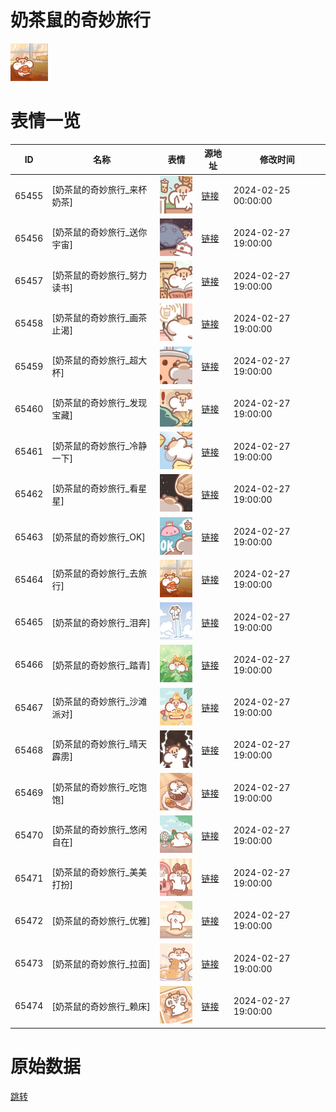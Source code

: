 # 奶茶鼠的奇妙旅行

<img src="./cover.png" height="60" alt="cover" />

# 表情一览

|ID|名称|表情|源地址|修改时间|
|----|----|----|----|----|
|65455|[奶茶鼠的奇妙旅行_来杯奶茶]|<img src="./pic/065455_%5B奶茶鼠的奇妙旅行_来杯奶茶%5D.png" height="60" alt="来杯奶茶"/>|[链接](https://i0.hdslb.com/bfs/garb/3167a5ee3dfaf5d319275427c499354dff14d681.png)|2024-02-25 00:00:00|
|65456|[奶茶鼠的奇妙旅行_送你宇宙]|<img src="./pic/065456_%5B奶茶鼠的奇妙旅行_送你宇宙%5D.png" height="60" alt="送你宇宙"/>|[链接](https://i0.hdslb.com/bfs/garb/92cdc29e27da7a761cc5ffa0c90496a0a13a1019.png)|2024-02-27 19:00:00|
|65457|[奶茶鼠的奇妙旅行_努力读书]|<img src="./pic/065457_%5B奶茶鼠的奇妙旅行_努力读书%5D.png" height="60" alt="努力读书"/>|[链接](https://i0.hdslb.com/bfs/garb/1d1a692b2820d86defb3b776ad3f9f6c91ad16d8.png)|2024-02-27 19:00:00|
|65458|[奶茶鼠的奇妙旅行_画茶止渴]|<img src="./pic/065458_%5B奶茶鼠的奇妙旅行_画茶止渴%5D.png" height="60" alt="画茶止渴"/>|[链接](https://i0.hdslb.com/bfs/garb/be5be71738c55d5717bc43110f546965efbcdadc.png)|2024-02-27 19:00:00|
|65459|[奶茶鼠的奇妙旅行_超大杯]|<img src="./pic/065459_%5B奶茶鼠的奇妙旅行_超大杯%5D.png" height="60" alt="超大杯"/>|[链接](https://i0.hdslb.com/bfs/garb/3dda7c1d32d2b054e6ef37e642a7ae1477e2bb64.png)|2024-02-27 19:00:00|
|65460|[奶茶鼠的奇妙旅行_发现宝藏]|<img src="./pic/065460_%5B奶茶鼠的奇妙旅行_发现宝藏%5D.png" height="60" alt="发现宝藏"/>|[链接](https://i0.hdslb.com/bfs/garb/39e16118fccd34e5de01fc8cbb26d9b045ccccf3.png)|2024-02-27 19:00:00|
|65461|[奶茶鼠的奇妙旅行_冷静一下]|<img src="./pic/065461_%5B奶茶鼠的奇妙旅行_冷静一下%5D.png" height="60" alt="冷静一下"/>|[链接](https://i0.hdslb.com/bfs/garb/3de114c082f9b0cd656f51fcb1344afcd8264f9c.png)|2024-02-27 19:00:00|
|65462|[奶茶鼠的奇妙旅行_看星星]|<img src="./pic/065462_%5B奶茶鼠的奇妙旅行_看星星%5D.png" height="60" alt="看星星"/>|[链接](https://i0.hdslb.com/bfs/garb/e7350e8ea5697c6ee74b4bde80218d40ddf33b0b.png)|2024-02-27 19:00:00|
|65463|[奶茶鼠的奇妙旅行_OK]|<img src="./pic/065463_%5B奶茶鼠的奇妙旅行_OK%5D.png" height="60" alt="OK"/>|[链接](https://i0.hdslb.com/bfs/garb/8687471e37eaee3885900ab372ace38f8aa1caf0.png)|2024-02-27 19:00:00|
|65464|[奶茶鼠的奇妙旅行_去旅行]|<img src="./pic/065464_%5B奶茶鼠的奇妙旅行_去旅行%5D.png" height="60" alt="去旅行"/>|[链接](https://i0.hdslb.com/bfs/garb/02955d2e96fe7789f65103275f4b216f1b01bbeb.png)|2024-02-27 19:00:00|
|65465|[奶茶鼠的奇妙旅行_泪奔]|<img src="./pic/065465_%5B奶茶鼠的奇妙旅行_泪奔%5D.png" height="60" alt="泪奔"/>|[链接](https://i0.hdslb.com/bfs/garb/903c36a59e7fb89d77c04135a367d1a770878909.png)|2024-02-27 19:00:00|
|65466|[奶茶鼠的奇妙旅行_踏青]|<img src="./pic/065466_%5B奶茶鼠的奇妙旅行_踏青%5D.png" height="60" alt="踏青"/>|[链接](https://i0.hdslb.com/bfs/garb/b6d78670d629815c08b60a3e569d9de81ac85ab1.png)|2024-02-27 19:00:00|
|65467|[奶茶鼠的奇妙旅行_沙滩派对]|<img src="./pic/065467_%5B奶茶鼠的奇妙旅行_沙滩派对%5D.png" height="60" alt="沙滩派对"/>|[链接](https://i0.hdslb.com/bfs/garb/f8aac18e5b8496584aeed571d701c2286d304f44.png)|2024-02-27 19:00:00|
|65468|[奶茶鼠的奇妙旅行_晴天霹雳]|<img src="./pic/065468_%5B奶茶鼠的奇妙旅行_晴天霹雳%5D.png" height="60" alt="晴天霹雳"/>|[链接](https://i0.hdslb.com/bfs/garb/4e07662fcb4436410746e777bc44139c3808c61e.png)|2024-02-27 19:00:00|
|65469|[奶茶鼠的奇妙旅行_吃饱饱]|<img src="./pic/065469_%5B奶茶鼠的奇妙旅行_吃饱饱%5D.png" height="60" alt="吃饱饱"/>|[链接](https://i0.hdslb.com/bfs/garb/d9fa38a74137dcafd862cb3f619a3b099507d32e.png)|2024-02-27 19:00:00|
|65470|[奶茶鼠的奇妙旅行_悠闲自在]|<img src="./pic/065470_%5B奶茶鼠的奇妙旅行_悠闲自在%5D.png" height="60" alt="悠闲自在"/>|[链接](https://i0.hdslb.com/bfs/garb/3d86654e3c595ed15e1d7109ef139b3089e955e5.png)|2024-02-27 19:00:00|
|65471|[奶茶鼠的奇妙旅行_美美打扮]|<img src="./pic/065471_%5B奶茶鼠的奇妙旅行_美美打扮%5D.png" height="60" alt="美美打扮"/>|[链接](https://i0.hdslb.com/bfs/garb/e82495f55d0be849b8255518dd76989cf5a87030.png)|2024-02-27 19:00:00|
|65472|[奶茶鼠的奇妙旅行_优雅]|<img src="./pic/065472_%5B奶茶鼠的奇妙旅行_优雅%5D.png" height="60" alt="优雅"/>|[链接](https://i0.hdslb.com/bfs/garb/1d24d8d42e70758c51b7d5128362856a4e222694.png)|2024-02-27 19:00:00|
|65473|[奶茶鼠的奇妙旅行_拉面]|<img src="./pic/065473_%5B奶茶鼠的奇妙旅行_拉面%5D.png" height="60" alt="拉面"/>|[链接](https://i0.hdslb.com/bfs/garb/a9abe7f4fd842842dcdd71f8d807683df2beb5b8.png)|2024-02-27 19:00:00|
|65474|[奶茶鼠的奇妙旅行_赖床]|<img src="./pic/065474_%5B奶茶鼠的奇妙旅行_赖床%5D.png" height="60" alt="赖床"/>|[链接](https://i0.hdslb.com/bfs/garb/9f282839def2e1b6f5e9f0b87570c7fb98633dd0.png)|2024-02-27 19:00:00|

# 原始数据

[跳转](./raw.json)

